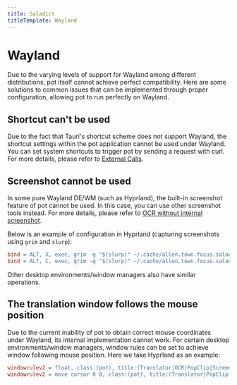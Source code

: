 ```yaml
---
title: Saladict
titleTemplate: Wayland
---
```


# Wayland

Due to the varying levels of support for Wayland among different distributions, pot itself cannot achieve perfect compatibility. Here are some solutions to common issues that can be implemented through proper configuration, allowing pot to run perfectly on Wayland.

## Shortcut can't be used

Due to the fact that Tauri's shortcut scheme does not support Wayland, the shortcut settings within the pot application cannot be used under Wayland. You can set system shortcuts to trigger pot by sending a request with curl. For more details, please refer to [External Calls](/en/docs/invoke).

## Screenshot cannot be used

In some pure Wayland DE/WM (such as Hyprland), the built-in screenshot feature of pot cannot be used. In this case, you can use other screenshot tools instead. For more details, please refer to [OCR without internal screenshot](/en/docs/invoke#ocr-without-internal-screenshot).

Below is an example of configuration in Hyprland (capturing screenshots using `grim` and `slurp`):

```ini
bind = ALT, X, exec, grim -g "$(slurp)" ~/.cache/allen.town.focus.saladict/pot_screenshot_cut.png && curl "127.0.0.1:60828/ocr_recognize?screenshot=false"
bind = ALT, C, exec, grim -g "$(slurp)" ~/.cache/allen.town.focus.saladict/pot_screenshot_cut.png && curl "127.0.0.1:60828/ocr_translate?screenshot=false"
```

Other desktop environments/window managers also have similar operations.

## The translation window follows the mouse position

Due to the current inability of pot to obtain correct mouse coordinates under Wayland, its internal implementation cannot work. For certain desktop environments/window managers, window rules can be set to achieve window following mouse position. Here we take Hyprland as an example:

```ini
windowrulev2 = float, class:(pot), title:(Translator|OCR|PopClip|Screenshot Translate) # Translation window floating
windowrulev2 = move cursor 0 0, class:(pot), title:(Translator|PopClip|Screenshot Translate) # Translation window follows the mouse position.
```
